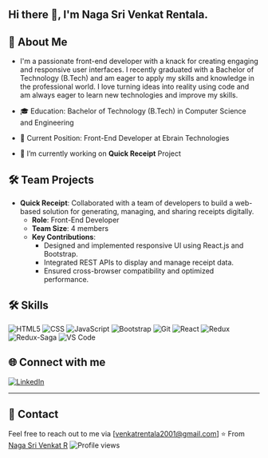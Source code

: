 ## Hi there 👋, I'm **Naga Sri Venkat Rentala**.


## 🚀 About Me

- I'm a passionate front-end developer with a knack for creating engaging and responsive user interfaces. I recently graduated with a Bachelor of Technology (B.Tech) and am eager to apply my skills and knowledge in the professional world. I love turning ideas into reality using code and am always eager to learn new technologies and improve my skills.

- 🎓 Education: Bachelor of Technology (B.Tech) in Computer Science and Engineering
- 💼 Current Position: Front-End Developer at Ebrain Technologies
- 🌱 I’m currently  working on **Quick Receipt** Project
## 🛠️ Team Projects
- **Quick Receipt**: Collaborated with a team of developers to build a web-based solution for generating, managing, and sharing receipts digitally.
  - **Role**: Front-End Developer
  - **Team Size**: 4 members
  - **Key Contributions**:
    - Designed and implemented responsive UI using React.js and Bootstrap.
    - Integrated REST APIs to display and manage receipt data.
    - Ensured cross-browser compatibility and optimized performance.
## 🛠 Skills

![HTML5](https://img.shields.io/badge/-HTML5-E34F26?logo=html5&logoColor=white) ![CSS](https://img.shields.io/badge/-CSS3-1572B6?logo=css3&logoColor=white) ![JavaScript](https://img.shields.io/badge/-JavaScript-F7DF1E?logo=javascript&logoColor=black) ![Bootstrap](https://img.shields.io/badge/-Bootstrap-7952B3?logo=bootstrap&logoColor=white)  ![Git](https://img.shields.io/badge/-Git-F05032?logo=git&logoColor=white)
![React](https://img.shields.io/badge/-React-61DAFB?logo=react&logoColor=black) ![Redux](https://img.shields.io/badge/Redux-764ABC?style=flat&logo=redux&logoColor=white) ![Redux-Saga](https://img.shields.io/badge/Redux--Saga-764ABC?style=flat&logo=redux-saga&logoColor=white) ![VS Code](https://img.shields.io/badge/-VS%20Code-007ACC?style=flat-square&logo=visual-studio-code&logoColor=white)


## 🌐 Connect with me

[![LinkedIn](https://img.shields.io/badge/LinkedIn-blue?style=flat&logo=linkedin&labelColor=blue)](https://www.linkedin.com/in/nagasri-venkat-r-a50402217/)

---
## 📧 Contact

Feel free to reach out to me via [venkatrentala2001@gmail.com]
⭐️ From [Naga Sri Venkat R](https://github.com/NagaSriVenkatR)
![Profile views](https://komarev.com/ghpvc/?username=your-username&color=blue)

